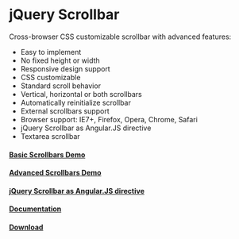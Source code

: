 <h1>jQuery Scrollbar</h1>

Cross-browser CSS customizable scrollbar with advanced features:
<ul>
    <li>Easy to implement</li>
    <li>No fixed height or width</li>
    <li>Responsive design support</li>
    <li>CSS customizable</li>
    <li>Standard scroll behavior</li>
    <li>Vertical, horizontal or both scrollbars</li>
    <li>Automatically reinitialize scrollbar</li>
    <li>External scrollbars support</li>
    <li>Browser support: IE7+, Firefox, Opera, Chrome, Safari</li>
    <li>jQuery Scrollbar as Angular.JS directive</li>
    <li>Textarea scrollbar</li>
</ul>

<h4><a href="http://gromo.github.io/jquery.scrollbar/demo/basic.html">Basic Scrollbars Demo</a></h4>
<h4><a href="http://gromo.github.io/jquery.scrollbar/demo/advanced.html">Advanced Scrollbars Demo</a></h4>
<h4><a href="http://gromo.github.io/jquery.scrollbar/demo/angular.html">jQuery Scrollbar as Angular.JS directive</a></h4>

<h4><a href="http://gromo.github.io/jquery.scrollbar/">Documentation</a></h4>
<h4><a href="http://gromo.github.io/jquery.scrollbar/jquery.scrollbar.zip">Download</a></h4>
